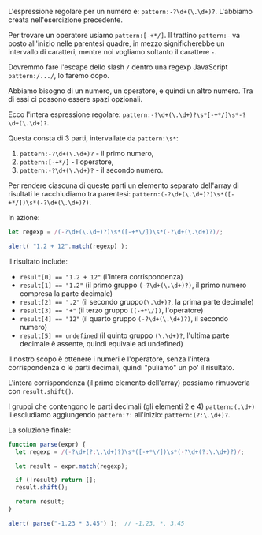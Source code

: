 L'espressione regolare per un numero è: `pattern:-?\d+(\.\d+)?`. L'abbiamo creata nell'esercizione precedente.

Per trovare un operatore usiamo `pattern:[-+*/]`. Il trattino `pattern:-` va posto all'inizio nelle parentesi quadre, in mezzo significherebbe un intervallo di caratteri, mentre noi vogliamo soltanto il carattere `-`.

Dovremmo fare l'escape dello slash `/` dentro una regexp JavaScript `pattern:/.../`, lo faremo dopo.

Abbiamo bisogno di un numero, un operatore, e quindi un altro numero. Tra di essi ci possono essere spazi opzionali.

Ecco l'intera espressione regolare: `pattern:-?\d+(\.\d+)?\s*[-+*/]\s*-?\d+(\.\d+)?`.

Questa consta di 3 parti, intervallate da `pattern:\s*`:
1. `pattern:-?\d+(\.\d+)?` - il primo numero,
1. `pattern:[-+*/]` - l'operatore,
1. `pattern:-?\d+(\.\d+)?` - il secondo numero.

Per rendere ciascuna di queste parti un elemento separato dell'array di risultati le racchiudiamo tra parentesi: `pattern:(-?\d+(\.\d+)?)\s*([-+*/])\s*(-?\d+(\.\d+)?)`.

In azione:

```js run
let regexp = /(-?\d+(\.\d+)?)\s*([-+*\/])\s*(-?\d+(\.\d+)?)/;

alert( "1.2 + 12".match(regexp) );
```

Il risultato include:

- `result[0] == "1.2 + 12"` (l'intera corrispondenza)
- `result[1] == "1.2"` (il primo gruppo `(-?\d+(\.\d+)?)`, il primo numero compresa la parte decimale)
- `result[2] == ".2"` (il secondo gruppo`(\.\d+)?`, la prima parte decimale)
- `result[3] == "+"` (il terzo gruppo `([-+*\/])`, l'operatore)
- `result[4] == "12"` (il quarto gruppo `(-?\d+(\.\d+)?)`, il secondo numero)
- `result[5] == undefined` (il quinto gruppo `(\.\d+)?`, l'ultima parte decimale è assente, quindi equivale ad undefined)

Il nostro scopo è ottenere i numeri e l'operatore, senza l'intera corrispondenza o le parti decimali, quindi "puliamo" un po' il risultato.

L'intera corrispondenza (il primo elemento dell'array) possiamo rimuoverla con `result.shift()`.

I gruppi che contengono le parti decimali (gli elementi 2 e 4) `pattern:(.\d+)` li escludiamo aggiungendo  `pattern:?:` all'inizio: `pattern:(?:\.\d+)?`.

La soluzione finale:

```js run
function parse(expr) {
  let regexp = /(-?\d+(?:\.\d+)?)\s*([-+*\/])\s*(-?\d+(?:\.\d+)?)/;

  let result = expr.match(regexp);

  if (!result) return [];
  result.shift();

  return result;
}

alert( parse("-1.23 * 3.45") );  // -1.23, *, 3.45
```
